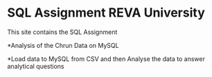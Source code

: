 # SQL Assignment REVA University 

This site contains the SQL Assignment 

*Analysis of the Chrun Data on MySQL

*Load data to MySQL from CSV and then Analyse the data to answer analytical questions


